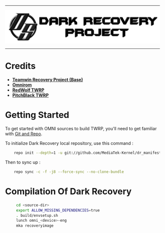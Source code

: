 ---------------------------------------------

<p align="center">
 <img src="https://github.com/DarkRecovery/dr_manifest/blob/dr/logo.png" > 
</p>

---------------------------------------------


Credits
=======
* [**Teamwin Recovery Project (Base)**](https://github.com/TeamWin)
* [**Omnirom**](https://github.com/omnirom)
* [**RedWolf TWRP**](https://github.com/RedWolfRecovery)
* [**PitchBlack TWRP**](https://github.com/PitchBlackTWRP)


Getting Started
===============

To get started with OMNI sources to build TWRP, you'll need to get
familiar with [Git and Repo](https://source.android.com/source/using-repo.html).

To initialize Dark Recovery local repository, use this command :
```bash
    repo init --depth=1 -u git://github.com/MediaTek-Kernel/dr_manifest.git -b dr
```
Then to sync up :
```bash
    repo sync -c -f -j8 --force-sync --no-clone-bundle
```

 Compilation Of Dark Recovery
=============================
 
```bash
     cd <source-dir>
     export ALLOW_MISSING_DEPENDENCIES=true
     . build/envsetup.sh
     lunch omni_<device>-eng
     mka recoveryimage
```

